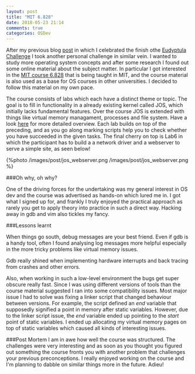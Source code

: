 ```yaml
---
layout: post
title: "MIT 6.828"
date: 2018-05-23 21:14
comments: true
categories: OSDev
---
```

After my previous blog [post](http://www.tuomo.co.uk/blog/2017/05/19/little-penguin-challenge/) in which I celebrated the finish othe [Eudyptula Challenge](http://eudyptula-challenge.org/) I took another personal challenge in similar vein. I wanted to study more operating system concepts and after some research I found out some online material about the subject matter. In particular I got interested in the [MIT course 6.828](https://pdos.csail.mit.edu/6.828/) that is being taught in MIT, and the course material is also used as a base for OS courses in other universities. I decided to follow this material on my own pace.

The course consists of labs which each have a distinct theme or topic. The goal is to fill in functionality in a already existing kernel called JOS, which initially lacks fundamental features. Over the course JOS is extended with things like virtual memory managament, processes and file system. Have a look [here](https://pdos.csail.mit.edu/6.828/2017/overview.html) for more detailed overview. Each lab builds on top of the preceding, and as you go along marking scripts help you to check whether you have succeeded in the given tasks. The final cherry on top is Lab6 in which the participant has to build a a network driver and a  webserver to serve a simple site, as seen below!

{%photo /images/post/jos_webserver.png /images/post/jos_webserver.png %} 


###Oh why, oh why?  

One of the driving forces for the undertaking was my general interest in OS dev and the course was advertised as hands-on which lured me in. I got what I signed up for, and frankly I truly enjoyed the practical approach as rarely you get to apply theory into practice in such a direct way.
Hacking away in gdb and vim also tickles my fancy.

###Lessons learnt

When things go south, debug messages are your best friend. Even if gdb is a handy tool, often I found analysing log messages more helpful especially in the more tricky problems like virtual memory issues.

Gdb really shined when implementing hardware interrupts and back tracing from crashes and other errors.
 
Also, when working in such a low-level environment the bugs get super obscure really fast. Since I was using different versions of tools than the course material suggested I ran into some compatibility issues. Most major issue I had to solve was fixing a linker script that changed behaviour between versions. For example, the script defined an _end_ variable that supposedly signified a point in memory after static variables. However, due to the linker script issue, the _end_ variable ended up pointing to the *start* point of static variables. I ended up allocating my virtual memory pages on top of static variables which caused all kinds of interesting issues.

###Post Mortem
I am in awe how well the  course was structured. The challenges were very interesting and as soon as you thought you figured out something the course fronts you with another problem that challenges your previous preconceptions. I really enjoyed working on the course and I'm planning to dabble on similar things more in the future. Adieu!
